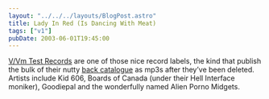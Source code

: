```yaml
---
layout: "../../../layouts/BlogPost.astro"
title: Lady In Red (Is Dancing With Meat)
tags: ["v1"]
pubDate: 2003-06-01T19:45:00
---
```


[V/Vm Test Records][1] are one of those nice record labels, the kind that publish the bulk of their nutty [back catalogue][2] as mp3s after they&#8217;ve been deleted. Artists include Kid 606, Boards of Canada (under their Hell Interface moniker), Goodiepal and the wonderfully named Alien Porno Midgets.

[1]: http://www.brainwashed.com/vvm/ "V/Vm Test Records: home of the musically insane"
[2]: http://www.brainwashed.com/vvm/mp3main "V/Vm Test Recordings mp3s"
